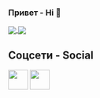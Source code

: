 ### Привет - Hi 👋

<a href="https://github.com/K-Faktor">
  <img align="center" src="https://github-readme-stats.vercel.app/api?username=k-faktor&show_icons=true&line_height=33&theme=radical" />
  <img align="center" src="https://github-readme-stats.vercel.app/api/top-langs/?username=k-faktor&langs_count=4&line_height=345&theme=radical" />
</a>

##  Соцсети - Social

<a href="http://discord.gg/Kgrzrzw"><img height="40" width="40" src="https://www.vectorlogo.zone/logos/discordapp/discordapp-tile.svg"></a>
<a href="https://t.me/za30cod"><img height="40" width="40" src="https://www.vectorlogo.zone/logos/telegram/telegram-tile.svg"></a>
